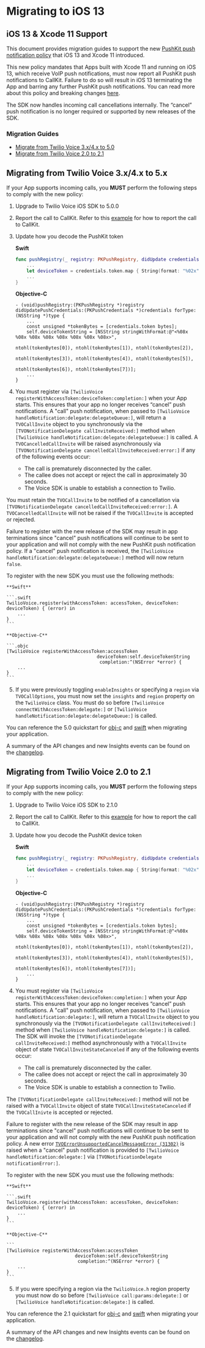 # Migrating to iOS 13

## iOS 13 & Xcode 11 Support

This document provides migration guides to support the new [PushKit push notification policy](https://developer.apple.com/documentation/pushkit/pkpushregistrydelegate/2875784-pushregistry) that iOS 13 and Xcode 11 introduced.

This new policy mandates that Apps built with Xcode 11 and running on iOS 13, which receive VoIP push notifications, must now report all PushKit push notifications to CallKit. Failure to do so will result in iOS 13 terminating the App and barring any further PushKit push notifications. You can read more about this policy and breaking changes [here](https://support.twilio.com/hc/en-us/articles/360035005593-iOS-13-Xcode-11-Breaking-Changes).

The SDK now handles incoming call cancellations internally. The “cancel” push notification is no longer required or supported by new releases of the SDK.

### Migration Guides

- [Migrate from Twilio Voice 3.x/4.x to 5.0](#migrating-from-twilio-voice-3x4x-to-5x)
- [Migrate from Twilio Voice 2.0 to 2.1](#migrating-from-twilio-voice-20-to-21)

## Migrating from Twilio Voice 3.x/4.x to 5.x

If your App supports incoming calls, you **MUST** perform the following steps to comply with the new policy:

1. Upgrade to Twilio Voice iOS SDK to 5.0.0
2. Report the call to CallKit. Refer to this [example](https://github.com/twilio/voice-quickstart-swift/tree/master) for how to report the call to CallKit.
3. Update how you decode the PushKit token

	**Swift**
	
	```.swift
	func pushRegistry(_ registry: PKPushRegistry, didUpdate credentials: PKPushCredentials, for type: PKPushType) {
	    ...
	    let deviceToken = credentials.token.map { String(format: "%02x", $0) }.joined()
	    ...
	}
	```

	**Objective-C**
	
	```.objc
	- (void)pushRegistry:(PKPushRegistry *)registry didUpdatePushCredentials:(PKPushCredentials *)credentials forType:(NSString *)type {
	    ...
	    const unsigned *tokenBytes = [credentials.token bytes];
	    self.deviceTokenString = [NSString stringWithFormat:@"<%08x %08x %08x %08x %08x %08x %08x %08x>", 
	                                                        ntohl(tokenBytes[0]), ntohl(tokenBytes[1]), ntohl(tokenBytes[2]),
	                                                        ntohl(tokenBytes[3]), ntohl(tokenBytes[4]), ntohl(tokenBytes[5]),
	                                                        ntohl(tokenBytes[6]), ntohl(tokenBytes[7])];
	    ...
	}
	```

4. You must register via `[TwilioVoice registerWithAccessToken:deviceToken:completion:]` when your App starts. This ensures that your app no longer receives “cancel” push notifications. A "call" push notification, when passed to `[TwilioVoice handleNotification:delegate:delegateQueue:]`, will return a `TVOCallInvite` object to you synchronously via the `[TVONotificationDelegate callInviteReceived:]` method when `[TwilioVoice handleNotification:delegate:delegateQueue:]` is called. A `TVOCancelledCallInvite` will be raised asynchronously via `[TVONotificationDelegate cancelledCallInviteReceived:error:]` if any of the following events occur:
	- The call is prematurely disconnected by the caller.
	- The callee does not accept or reject the call in approximately 30 seconds.
	- The Voice SDK is unable to establish a connection to Twilio.
  
  You must retain the `TVOCallInvite` to be notified of a cancellation via `[TVONotificationDelegate cancelledCallInviteReceived:error:]`. A `TVOCancelledCallInvite` will not be raised if the `TVOCallInvite` is accepted or rejected.
  
  Failure to register with the new release of the SDK may result in app terminations since "cancel" push notifications will continue to be sent to your application and will not comply with the new PushKit push notification policy. If a "cancel" push notification is received, the `[TwilioVoice handleNotification:delegate:delegateQueue:]` method will now return `false`.
  
  To register with the new SDK you must use the following methods:

	**Swift**
	
	```.swift
	TwilioVoice.register(withAccessToken: accessToken, deviceToken: deviceToken) { (error) in
	    ...
	}
	```
	
	**Objective-C**
	
	```.objc
	[TwilioVoice registerWithAccessToken:accessToken
	                                 deviceToken:self.deviceTokenString
	                                  completion:^(NSError *error) {
	    ...
	}
	```


5. If you were previously toggling `enableInsights` or specifying a `region` via `TVOCallOptions`, you must now set the `insights` and `region` property on the `TwilioVoice` class. You must do so before `[TwilioVoice connectWithAccessToken:delegate:]` or `[TwilioVoice handleNotification:delegate:delegateQueue:]` is called.

You can reference the 5.0 quickstart for [obj-c](https://github.com/twilio/voice-quickstart-objc) and [swift](https://github.com/twilio/voice-quickstart-swift) when migrating your application.

A summary of the API changes and new Insights events can be found on the [changelog](https://www.twilio.com/docs/voice/voip-sdk/ios/changelog#500).

## Migrating from Twilio Voice 2.0 to 2.1

If your App supports incoming calls, you **MUST** perform the following steps to comply with the new policy:

1. Upgrade to Twilio Voice iOS SDK to 2.1.0
2. Report the call to CallKit. Refer to this [example](https://github.com/twilio/voice-quickstart-swift/tree/2.x) for how to report the call to CallKit.
3. Update how you decode the PushKit device token

	**Swift**
	
	```.swift
	func pushRegistry(_ registry: PKPushRegistry, didUpdate credentials: PKPushCredentials, for type: PKPushType) {
	    ...
	    let deviceToken = credentials.token.map { String(format: "%02x", $0) }.joined()
	    ...
	}
	```

	**Objective-C**
	
	```.objc
	- (void)pushRegistry:(PKPushRegistry *)registry didUpdatePushCredentials:(PKPushCredentials *)credentials forType:(NSString *)type {
	    ...
	    const unsigned *tokenBytes = [credentials.token bytes];
	    self.deviceTokenString = [NSString stringWithFormat:@"<%08x %08x %08x %08x %08x %08x %08x %08x>", 
	                                                        ntohl(tokenBytes[0]), ntohl(tokenBytes[1]), ntohl(tokenBytes[2]),
	                                                        ntohl(tokenBytes[3]), ntohl(tokenBytes[4]), ntohl(tokenBytes[5]),
	                                                        ntohl(tokenBytes[6]), ntohl(tokenBytes[7])];
	    ...
	}
	```

4. You must register via `[TwilioVoice registerWithAccessToken:deviceToken:completion:]` when your App starts. This ensures that your app no longer receives “cancel” push notifications. A "call" push notification, when passed to `[TwilioVoice handleNotification:delegate:]`, will return a `TVOCallInvite` object to you synchronously via the `[TVONotificationDelegate callInviteReceived:]` method when `[TwilioVoice handleNotification:delegate:]` is called. The SDK will invoke the `[TVONotificationDelegate callInviteReceived:]` method asynchronously with a `TVOCallInvite` object of state `TVOCallInviteStateCanceled` if any of the following events occur:
	- The call is prematurely disconnected by the caller.
	- The callee does not accept or reject the call in approximately 30 seconds.
	- The Voice SDK is unable to establish a connection to Twilio.
  
  The `[TVONotificationDelegate callInviteReceived:]` method will not be raised with a `TVOCallInvite` object of state `TVOCallInviteStateCanceled` if the `TVOCallInivte` is accepted or rejected.
  
  Failure to register with the new release of the SDK may result in app terminations since "cancel" push notifications will continue to be sent to your application and will not comply with the new PushKit push notification policy. A new error [`TVOErrorUnsupportedCancelMessageError (31302)`](https://www.twilio.com/docs/api/errors/31302) is raised when a "cancel" push notification is provided to `[TwilioVoice handleNotification:delegate:]` via `[TVONotificationDelegate notificationError:]`.

 To register with the new SDK you must use the following methods:
 
	**Swift**
	
	```.swift
	TwilioVoice.register(withAccessToken: accessToken, deviceToken: deviceToken) { (error) in
	    ...
	}
	```

	**Objective-C**
	
	```
	[TwilioVoice registerWithAccessToken:accessToken
	                         deviceToken:self.deviceTokenString
	                          completion:^(NSError *error) {
	    ...
	}
	```

5. If you were specifying a region via the `TwilioVoice.h` region property you must now do so before `[TwilioVoice call:params:delegate:]` or `[TwilioVoice handleNotification:delegate:]` is called.

You can reference the 2.1 quickstart for [obj-c](https://github.com/twilio/voice-quickstart-objc/tree/2.x) and [swift](https://github.com/twilio/voice-quickstart-swift/tree/2.x) when migrating your application.

A summary of the API changes and new Insights events can be found on the [changelog](https://www.twilio.com/docs/voice/voip-sdk/ios/2x-changelog#210-september-5-2019).